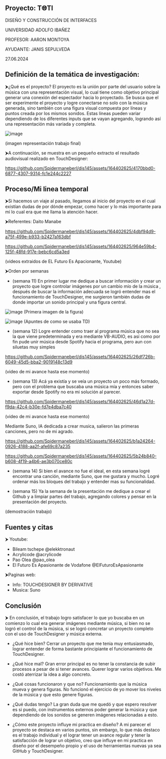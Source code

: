 ## Proyecto: T🌐TI
DISEÑO Y CONSTRUCCIÓN DE INTERFACES 

UNIVERSIDAD ADOLFO IBAÑEZ

PROFESOR: AARON MONTOYA

AYUDANTE: JANIS SEPULVEDA

27.06.2024

## Definición de la temática de investigación: 
⮞¿Qué es el proyecto?
El proyecto es la unión por parte del usuario sobre la música con una representación visual, lo cual tiene como objetivo principal generar una conexión del espectador hacia lo proyectado. Se busca que el ser experimente el proyecto y logre conectarse no solo con la música generada, sino también con una figura visual compuesta por líneas y puntos creada por los mismos sonidos. Estas líneas pueden variar dependiendo de los diferentes inputs que se vayan agregando, logrando así una representación más variada y completa.

![image](https://github.com/Spidermaneberl/dis145/assets/164402625/a6864cd6-36aa-4c4e-a22e-c02928407620)

(imagen representación trabajo final)

⮞A continuación, se muestra en un pequeño extracto el resultado audiovisual realizado en TouchDesigner:

https://github.com/Spidermaneberl/dis145/assets/164402625/4170bbd0-6877-4307-9314-fc1e244c2227

## Proceso/Mi linea temporal 
⮞Si hacemos un viaje al pasado, llegamos al inicio del proyecto en el cual existían dudas de por dónde empezar, como hacer y lo más importante para mí lo cual era que me llama la atención hacer.

⮞Referentes: Daito Manabe




https://github.com/Spidermaneberl/dis145/assets/164402625/4dbf94d9-a75f-499e-b933-b2427a163dbf


https://github.com/Spidermaneberl/dis145/assets/164402625/964e59b4-125f-48fd-917e-bebc6cd5a3ed

(videos extraidos de EL Futuro Es Apacionante, Youtube)




⮞Orden por semanas


- (semana 11) En primer lugar me dedique a buscar información y crear un proyecto que logre controlar imágenes por un cambio mío de la música , después de buscar la información adecuada se logró entender mas el funcionamiento de TouchDesigner, me surgieron también dudas de donde importar un sonido principal y una figura central.

![image](https://github.com/Spidermaneberl/dis145/assets/164402625/dfbf3d96-b347-48bb-b6aa-142d5ab6e663)
(Primera imagen de la figura)

![image](https://github.com/Spidermaneberl/dis145/assets/164402625/a9a02c75-f38b-48ee-a51c-a222d3bbc817)
(Apuntes de como se usaba TD)



 
- (semana 12) Logre entender como traer al programa música que no sea la que viene predeterminada y era mediante VB-AUDIO, es así como por fin pude unir música desde Spotify hacia el programa, pero aun con siluetas muy simples


https://github.com/Spidermaneberl/dis145/assets/164402625/26df726b-6049-45d5-bba2-9019148c13d9

(video de mi avance hasta ese momento)

- (semana 13) Acá ya existía y se veía un proyecto un poco más formado, pero con el problema que buscaba una música mía y entonces saber exportar desde Spotify no era mi solución al parecer.

https://github.com/Spidermaneberl/dis145/assets/164402625/46d1a27d-f9da-42c4-b30e-fd7e4dba7c40

(video de mi avance hasta ese momento)

Mediante Suno, IA dedicada a crear musica, salieron las primeras canciones, pero no de mi agrado.



https://github.com/Spidermaneberl/dis145/assets/164402625/b1a24264-0926-4188-aa2f-afe69c87a235

https://github.com/Spidermaneberl/dis145/assets/164402625/5b24b840-b608-4f19-a4b6-ae3b070ce80c

- (semana 14) Si bien el avance no fue el ideal, en esta semana logré encontrar una canción, mediante Suno, que me gustara y mucho. Logré ordenar más los bloques del trabajo y entender mas su funcionalidad.
  
- (semana 15) Ya la semana de la presentación me dedique a crear el Github y a limpiar partes del trabajo, agregando colores y pensar en la presentación del proyecto.


(demostración trabajo)

## Fuentes y citas
⮞ Youtube: 
- Bileam tschepe @elekktronaut
- Acrylicode @acrylicode
- Pao Olea @pao_olea
- El Futuro Es Apasionante de Vodafone @ElFuturoEsApasionante
  
⮞Paginas web:
- Info: TOUCHDESIGNER BY DERIVATIVE
- Musica: Suno

## Conclusión 
⮞ En conclusión, el trabajo logro satisfacer lo que yo buscaba en un comienzo lo cual era generar imágenes mediante música, si bien no se logró el control de la música, si se logró concretar un proyecto completo con el uso de TouchDesigner y música externa.

- ¿Qué hice bien?
Cerrar un proyecto que me tenia muy entusiasmado, lograr entender de forma bastante principiante el funcionamiento de TouchDesigner.

- ¿Qué hice mal?
Gran error principal es no tener la constancia de subir procesos a pesar de si tener avances.
Querer lograr varios objetivos. Me costó aterrizar la idea a algo concreto.

- ¿Qué cosas funcionaron y que no?
Funcionamiento que la música mueva y genera figuras.
No funcionó el ejercicio de yo mover los niveles de la música y que esto genere figuras.

- ¿Qué dudas tengo?
La gran duda que me quedó y que espero resolver es si puedo, con instrumentos externos poder generar la música y que dependiendo de los sonidos se generen imágenes relacionadas a esto. 

- ¿Cómo este proyecto influye mi practica en diseño?
A mi parecer el proyecto se destaca en varios puntos, sin embargo, lo que más destaco es el trabajo individual y el lograr tener un avance regular y tener la satisfacción de lograr un objetivo, creo que influye en mi practica en diseño por el desempeño propio y el uso de herramientas nuevas ya sea GitHub y TouchDesigner.

